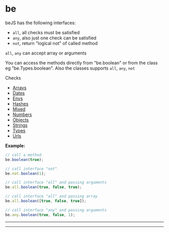 # be

beJS has the following interfaces:

- `all`, all checks must be satisfied
- `any`, also just one check can be satisfied
- `not`, return &quot;logical not&quot; of called method

`all`, `any` can accept array or arguments

You can access the methods directly from &quot;be.boolean&quot; or from the class eg &quot;be.Types.boolean&quot;.
Also the classes supports `all`, `any`, `not`

Checks

- [Arrays](arrays.md)
- [Dates](dates.md)
- [Envs](envs.md)
- [Hashes](hashes.md)
- [Mixed](mixed.md)
- [Numbers](numbers.md)
- [Objects](objects.md)
- [Strings](strings.md)
- [Types](types.md)
- [Urls](urls.md)





**Example:**
```js
// call a method
be.boolean(true);

// call interface "not"
be.not.boolean(1);

// call interface "all" and passing arguments
be.all.boolean(true, false, true);

// call interface "all" and passing array
be.all.boolean([true, false, true]);

// call interface "any" and passing arguments
be.any.boolean(true, false, 1);
```

* * *


* * *










